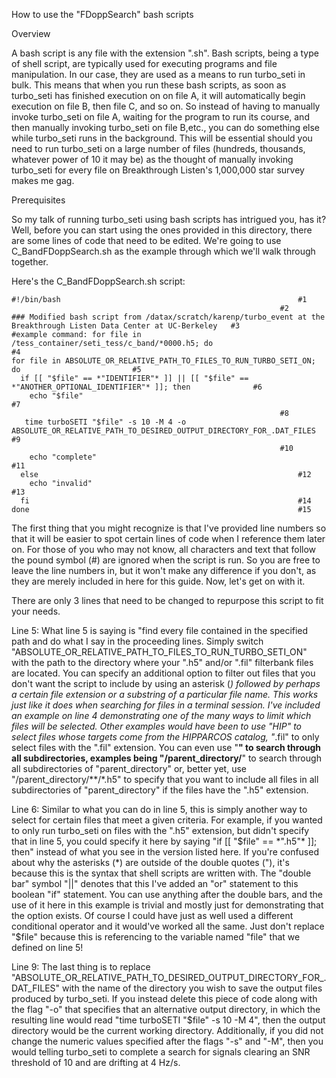 How to use the "FDoppSearch" bash scripts

Overview

A bash script is any file with the extension ".sh".  Bash scripts, being a type of shell script, are typically used for executing programs and file manipulation.  In our case, they are used as a means to run turbo_seti in bulk.  This means that when you run these bash scripts, as soon as turbo_seti has finished execution on on file A, it will automatically begin execution on file B, then file C, and so on.  So instead of having to manually invoke turbo_seti on file A, waiting for the program to run its course, and then manually invoking turbo_seti on file B,etc., you can do something else while turbo_seti runs in the background.  This will be essential should you need to run turbo_seti on a large number of files (hundreds, thousands, whatever power of 10 it may be) as the thought of manually invoking turbo_seti for every file on Breakthrough Listen's 1,000,000 star survey makes me gag.

Prerequisites

So my talk of running turbo_seti using bash scripts has intrigued you, has it?  Well, before you can start using the ones provided in this directory, there are some lines of code that need to be edited.  We're going to use C_BandFDoppSearch.sh as the example through which we'll walk through together.

Here's the C_BandFDoppSearch.sh script:
```
#!/bin/bash														#1
															#2
### Modified bash script from /datax/scratch/karenp/turbo_event at the Breakthrough Listen Data Center at UC-Berkeley	#3
#example command: for file in /tess_container/seti_tess/c_band/*0000.h5; do	       		    	   	       	#4
for file in ABSOLUTE_OR_RELATIVE_PATH_TO_FILES_TO_RUN_TURBO_SETI_ON; do							#5
  if [[ "$file" == *"IDENTIFIER"* ]] || [[ "$file" == *"ANOTHER_OPTIONAL_IDENTIFIER"* ]]; then				#6
    echo "$file"   		     	   	      			     	 					#7
															#8
   time turboSETI "$file" -s 10 -M 4 -o ABSOLUTE_OR_RELATIVE_PATH_TO_DESIRED_OUTPUT_DIRECTORY_FOR_.DAT_FILES		#9
															#10
    echo "complete"													#11
  else															#12
    echo "invalid"													#13
  fi															#14
done															#15
```

The first thing that you might recognize is that I've provided line numbers so that it will be easier to spot certain lines of code when I reference them later on.  For those of you who may not know, all characters and text that follow the pound symbol (#) are ignored when the script is run.  So you are free to leave the line numbers in, but it won't make any difference if you don't, as they are merely included in here for this guide.  Now, let's get on with it.

There are only 3 lines that need to be changed to repurpose this script to fit your needs.

Line 5:	  What line 5 is saying is "find every file contained in the specified path and do what I say in the proceeding lines.  Simply switch "ABSOLUTE_OR_RELATIVE_PATH_TO_FILES_TO_RUN_TURBO_SETI_ON" with the path to the directory where your ".h5" and/or ".fil" filterbank files are located.  You can specify an additional option to filter out files that you don't want the script to include by using an asterisk (*) followed by perhaps a certain file extension or a substring of a particular file name.  This works just like it does when searching for files in a terminal session.  I've included an example on line 4 demonstrating one of the many ways to limit which files will be selected.  Other examples would have been to use "*HIP*" to select files whose targets come from the HIPPARCOS catalog, "*.fil" to only select files with the ".fil" extension.  You can even use "**" to search through all subdirectories, examples being "/parent_directory/**" to search through all subdirectories of "parent_directory" or, better yet, use "/parent_directory/**/*.h5" to specify that you want to include all files in all subdirectories of "parent_directory" if the files have the ".h5" extension.

Line 6:	  Similar to what you can do in line 5, this is simply another way to select for certain files that meet a given criteria.  For example, if you wanted to only run turbo_seti on files with the ".h5" extension, but didn't specify that in line 5, you could specify it here by saying "if [[ "$file" == *".h5"* ]]; then" instead of what you see in the version listed here.  If you're confused about why the asterisks (*) are outside of the double quotes ("), it's because this is the syntax that shell scripts are written with.  The "double bar" symbol "||" denotes that this I've added an "or" statement to this boolean "if" statement.  You can use anything after the double bars, and the use of it here in this example is trivial and mostly just for demonstrating that the option exists.  Of course I could have just as well used a different conditional operator and it would've worked all the same.  Just don't replace "$file" because this is referencing to the variable named "file" that we defined on line 5!

Line 9:	  The last thing is to replace "ABSOLUTE_OR_RELATIVE_PATH_TO_DESIRED_OUTPUT_DIRECTORY_FOR_.DAT_FILES" with the name of the directory you wish to save the output files produced by turbo_seti.  If you instead delete this piece of code along with the flag "-o" that specifies that an alternative output directory, in which the resulting line would read "time turboSETI "$file" -s 10 -M 4", then the output directory would be the current working directory.  Additionally, if you did not change the numeric values specified after the flags "-s" and "-M", then you would telling turbo_seti to complete a search for signals clearing an SNR threshold of 10 and are drifting at 4 Hz/s.